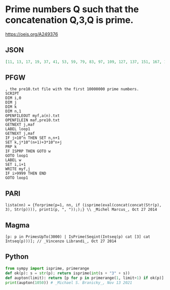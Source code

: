 # Prime numbers Q such that the concatenation Q,3,Q is prime\.
https://oeis.org/A249376
## JSON
```JSON
[11, 13, 17, 19, 37, 41, 53, 59, 79, 83, 97, 109, 127, 137, 151, 167, 179, 197, 211, 223, 241, 263, 283, 349, 367, 409, 461, 463, 503, 509, 523, 577, 587, 593, 599, 643, 739, 769, 787, 809, 827, 829, 853, 967, 977, 1049]
```
## PFGW
```PFGW
, the pre10.txt file with the first 10000000 prime numbers.
SCRIPT
DIM i,0
DIM j
DIM k
DIM n,1
OPENFILEOUT myf,a(n).txt
OPENFILEIN maf,pre10.txt
GETNEXT j,maf
LABEL loop1
GETNEXT j,maf
IF j>10^n THEN SET n,n+1
SET k,j*10^(n+1)+3*10^n+j
PRP k
IF ISPRP THEN GOTO w
GOTO loop1
LABEL w
SET i,i+1
WRITE myf,j
IF i>9999 THEN END
GOTO loop1
```
## PARI
```PARI
lista(nn) = {forprime(p=1, nn, if (isprime(eval(concat(concat(Str(p), 3), Str(p)))), print1(p, ", ")););} \\ _Michel Marcus_, Oct 27 2014
```
## Magma
```Magma
[p: p in PrimesUpTo(3000) | IsPrime(Seqint(Intseq(p) cat [3] cat Intseq(p)))]; // _Vincenzo Librandi_, Oct 27 2014
```
## Python
```Python
from sympy import isprime, primerange
def ok(p): s = str(p); return isprime(int(s + "3" + s))
def aupton(limit): return [p for p in primerange(1, limit+1) if ok(p)]
print(aupton(1050)) # _Michael S. Branicky_, Nov 13 2021
```
